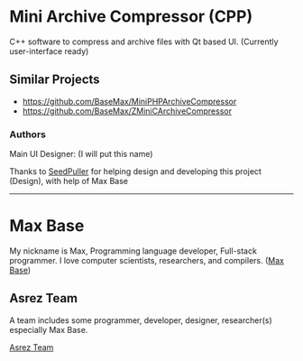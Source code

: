 # Mini Archive Compressor (CPP)

C++  software to compress and archive files with Qt based UI. (Currently user-interface ready)

## Similar Projects

- https://github.com/BaseMax/MiniPHPArchiveCompressor
- https://github.com/BaseMax/ZMiniCArchiveCompressor

### Authors

Main UI Designer: (I will put this name)

Thanks to [SeedPuller](github.com/SeedPuller) for helping design and developing this project (Design), with help of Max Base

---------

# Max Base

My nickname is Max, Programming language developer, Full-stack programmer. I love computer scientists, researchers, and compilers. ([Max Base](https://maxbase.org/))

## Asrez Team

A team includes some programmer, developer, designer, researcher(s) especially Max Base.

[Asrez Team](https://www.asrez.com/)
